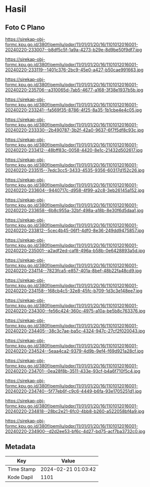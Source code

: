# Hasil

## Foto C Plano

https://sirekap-obj-formc.kpu.go.id/380f/pemilu/pdpr/11/01/01/20/16/1101012016001-20240220-233007--b8df5c5f-1a9a-4273-b29e-8d9be50f9df7.jpg

https://sirekap-obj-formc.kpu.go.id/380f/pemilu/pdpr/11/01/01/20/16/1101012016001-20240220-233119--1401c376-2bc9-45e0-a427-b50cae991663.jpg

https://sirekap-obj-formc.kpu.go.id/380f/pemilu/pdpr/11/01/01/20/16/1101012016001-20240220-235706--a310065d-7ab5-4677-a168-3f38e1937b5b.jpg

https://sirekap-obj-formc.kpu.go.id/380f/pemilu/pdpr/11/01/01/20/16/1101012016001-20240220-233241--fa569f35-8786-4f25-8a35-1b1cbe4e4c05.jpg

https://sirekap-obj-formc.kpu.go.id/380f/pemilu/pdpr/11/01/01/20/16/1101012016001-20240220-233330--2b490787-3b2f-42a0-9637-6f7f5df8c93c.jpg

https://sirekap-obj-formc.kpu.go.id/380f/pemilu/pdpr/11/01/01/20/16/1101012016001-20240220-233412--48bff83c-0058-4420-8e1c-21432d502617.jpg

https://sirekap-obj-formc.kpu.go.id/380f/pemilu/pdpr/11/01/01/20/16/1101012016001-20240220-233515--7edc3cc5-3433-4535-9356-60317d152c26.jpg

https://sirekap-obj-formc.kpu.go.id/380f/pemilu/pdpr/11/01/01/20/16/1101012016001-20240220-233604--9440717c-d958-4f99-a2c8-3eb26145a152.jpg

https://sirekap-obj-formc.kpu.go.id/380f/pemilu/pdpr/11/01/01/20/16/1101012016001-20240220-233658--6b8c955a-32bf-498a-a18b-8e30f6d5daa1.jpg

https://sirekap-obj-formc.kpu.go.id/380f/pemilu/pdpr/11/01/01/20/16/1101012016001-20240220-233812--5cec4b45-06f1-4df0-8e36-249dd9475857.jpg

https://sirekap-obj-formc.kpu.go.id/380f/pemilu/pdpr/11/01/01/20/16/1101012016001-20240220-235001--a2adf2ed-caf8-496a-b58b-0e6428893a5d.jpg

https://sirekap-obj-formc.kpu.go.id/380f/pemilu/pdpr/11/01/01/20/16/1101012016001-20240220-234114--7823fca5-e857-401a-8bef-48b22fa48cd9.jpg

https://sirekap-obj-formc.kpu.go.id/380f/pemilu/pdpr/11/01/01/20/16/1101012016001-20240220-234158--168cb4c5-32e8-45fc-b709-1d3c3e148ee7.jpg

https://sirekap-obj-formc.kpu.go.id/380f/pemilu/pdpr/11/01/01/20/16/1101012016001-20240220-234300--fe56c424-360c-4975-a10a-be5b8c763376.jpg

https://sirekap-obj-formc.kpu.go.id/380f/pemilu/pdpr/11/01/01/20/16/1101012016001-20240220-234405--38c3c7ae-ba5c-4324-947c-27cf2f020043.jpg

https://sirekap-obj-formc.kpu.go.id/380f/pemilu/pdpr/11/01/01/20/16/1101012016001-20240220-234524--5eaa4ca2-9379-4d9b-9ef4-f69d921a28cf.jpg

https://sirekap-obj-formc.kpu.go.id/380f/pemilu/pdpr/11/01/01/20/16/1101012016001-20240220-234701--0ea28f8b-3511-433e-93cf-b4a6f710f5c4.jpg

https://sirekap-obj-formc.kpu.go.id/380f/pemilu/pdpr/11/01/01/20/16/1101012016001-20240220-234740--5f77eb6f-c9c6-4449-b6fa-93e1705251d1.jpg

https://sirekap-obj-formc.kpu.go.id/380f/pemilu/pdpr/11/01/01/20/16/1101012016001-20240220-234818--28bc2e21-6fc0-4bb8-b260-a522058bf4a9.jpg

https://sirekap-obj-formc.kpu.go.id/380f/pemilu/pdpr/11/01/01/20/16/1101012016001-20240220-234900--d2d2ee53-bf6c-4d27-bd75-acf7ba3732c0.jpg


## Metadata

| Key        | Value               |
| ---------- | ------------------- |
| Time Stamp | 2024-02-21 01:03:42 |
| Kode Dapil | 1101                |




